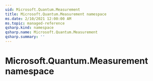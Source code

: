 ```yaml
---
uid: Microsoft.Quantum.Measurement
title: Microsoft.Quantum.Measurement namespace
ms.date: 2/10/2021 12:00:00 AM
ms.topic: managed-reference
qsharp.kind: namespace
qsharp.name: Microsoft.Quantum.Measurement
qsharp.summary: ''
---
```


# Microsoft.Quantum.Measurement namespace



